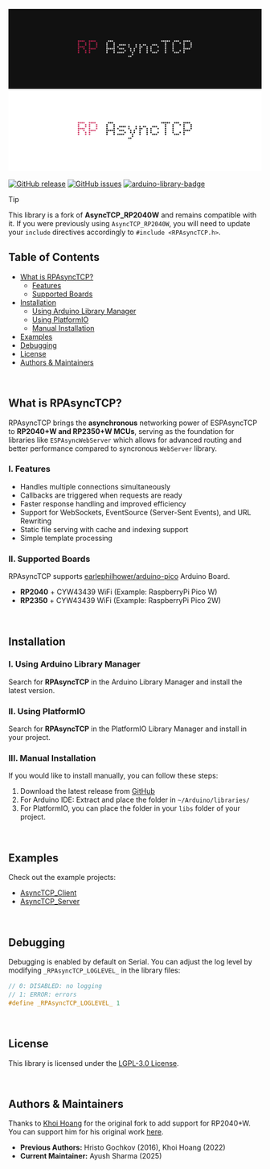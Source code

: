 ![RPAsyncTCP](./docs/splash-dark.png#gh-dark-mode-only)
![RPAsyncTCP](./docs/splash-light.png#gh-light-mode-only)

[![GitHub release](https://img.shields.io/github/release/ayushsharma82/RPAsyncTCP.svg)](https://github.com/ayushsharma82/RPAsyncTCP/releases)
[![GitHub issues](https://img.shields.io/github/issues/ayushsharma82/RPAsyncTCP.svg)](http://github.com/ayushsharma82/RPAsyncTCP/issues)
[![arduino-library-badge](https://www.ardu-badge.com/badge/RPAsyncTCP.svg)](https://www.ardu-badge.com/RPAsyncTCP)


> [!TIP]
> This library is a fork of **AsyncTCP_RP2040W** and remains compatible with it. If you were previously using `AsyncTCP_RP2040W`, you will need to update your `include` directives accordingly to `#include <RPAsyncTCP.h>`.


## Table of Contents

- [What is RPAsyncTCP?](#why-rpasynctcp)
  - [Features](#features)
  - [Supported Boards](#supported-boards)
- [Installation](#installation)
  - [Using Arduino Library Manager](#using-arduino-library-manager)
  - [Using PlatformIO](#using-platformio)
  - [Manual Installation](#manual-installation)
- [Examples](#examples)
- [Debugging](#debugging)
- [License](#license)
- [Authors & Maintainers](#authors--maintainers)

<br/>

## What is RPAsyncTCP?

RPAsyncTCP brings the **asynchronous** networking power of ESPAsyncTCP to **RP2040+W and RP2350+W MCUs**, serving as the foundation for libraries like `ESPAsyncWebServer` which allows for advanced routing and better performance compared to syncronous `WebServer` library.

### I. Features

- Handles multiple connections simultaneously
- Callbacks are triggered when requests are ready
- Faster response handling and improved efficiency
- Support for WebSockets, EventSource (Server-Sent Events), and URL Rewriting
- Static file serving with cache and indexing support
- Simple template processing

### II. Supported Boards

RPAsyncTCP supports [earlephilhower/arduino-pico](https://github.com/earlephilhower/arduino-pico) Arduino Board.

- **RP2040** + CYW43439 WiFi (Example: RaspberryPi Pico W)
- **RP2350** + CYW43439 WiFi (Example: RaspberryPi Pico 2W)

<br/>

## Installation

### I. Using Arduino Library Manager

Search for **RPAsyncTCP** in the Arduino Library Manager and install the latest version.


### II. Using PlatformIO

Search for **RPAsyncTCP** in the PlatformIO Library Manager and install in your project.


### III. Manual Installation

If you would like to install manually, you can follow these steps:

1. Download the latest release from [GitHub](https://github.com/ayushsharma82/RPAsyncTCP)
2. For Arduino IDE: Extract and place the folder in `~/Arduino/libraries/`
3. For PlatformIO, you can place the folder in your `libs` folder of your project.

<br/>

## Examples

Check out the example projects:

- [AsyncTCP_Client](https://github.com/ayushsharma82/RPAsyncTCP/tree/main/examples/ClientServer/AsyncTCP_Client)
- [AsyncTCP_Server](https://github.com/ayushsharma82/RPAsyncTCP/tree/main/examples/ClientServer/AsyncTCP_Server)

<br/>

## Debugging

Debugging is enabled by default on Serial. You can adjust the log level by modifying `_RPAsyncTCP_LOGLEVEL_` in the library files:

```cpp
// 0: DISABLED: no logging
// 1: ERROR: errors
#define _RPAsyncTCP_LOGLEVEL_ 1
```

<br/>

## License

This library is licensed under the [LGPL-3.0 License](LICENSE).

<br/>

## Authors & Maintainers

Thanks to [Khoi Hoang](https://github.com/khoih-prog) for the original fork to add support for RP2040+W. You can support him for his original work [here](https://www.buymeacoffee.com/khoihprog6).

- **Previous Authors:** Hristo Gochkov (2016), Khoi Hoang (2022)
- **Current Maintainer:** Ayush Sharma (2025)
